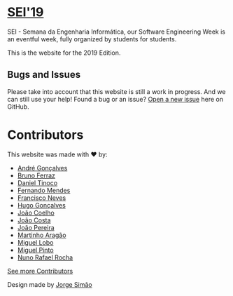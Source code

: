 # [SEI'19](https://github.com/cesium/2019.seium.org)

SEI - Semana da Engenharia Informática, our Software Engineering Week is an
eventful week, fully organized by students for students.

This is the website for the 2019 Edition.

## Bugs and Issues

Please take into account that this website is still a work in progress. And
we can still use your help! Found a bug or an issue?
[Open a new issue](https://github.com/cesium/2019.seium.org/issues) here on
GitHub.

# Contributors

This website was made with :heart: by:

* [André Gonçalves](https://github.com/Simbs38)
* [Bruno Ferraz](https://github.com/brunomaf)
* [Daniel Tinoco](https://github.com/0urobor0s)
* [Fernando Mendes](https://github.com/justmendes)
* [Francisco Neves](https://github.com/fntneves)
* [Hugo Gonçalves](https://github.com/Hugainz)
* [João Coelho](https://github.com/joao-coelho)
* [João Costa](https://github.com/joaofcosta)
* [João Pereira](https://github.com/jcp19)
* [Martinho Aragão](https://github.com/martinhoaragao)
* [Miguel Lobo](https://github.com/MLobo1997)
* [Miguel Pinto](https://github.com/miguelpinto98)
* [Nuno Rafael Rocha](https://github.com/nunorafaelrocha)

[See more Contributors](https://github.com/cesium/2019.seium.org/graphs/contributors)

Design made by [Jorge Simão](https://www.linkedin.com/in/jorgepedrosimao)
